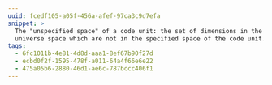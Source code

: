 ```yaml
---
uuid: fcedf105-a05f-456a-afef-97ca3c9d7efa
snippet: >
  The "unspecified space" of a code unit: the set of dimensions in the
  universe space which are not in the specified space of the code unit.
tags:
  - 6fc1011b-4e81-4d8d-aaa1-8ef67b90f27d
  - ecbd0f2f-1595-478f-a011-64a4f66e6e22
  - 475a05b6-2880-46d1-ae6c-787bccc406f1
---
```

